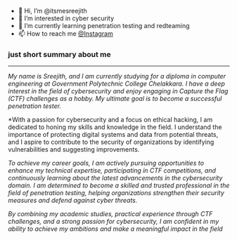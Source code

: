 - 👋 Hi, I’m @itsmesreejith
- 👀 I’m interested in cyber security
- 🌱 I’m currently learning penetration testing and redteaming 
- 📫 How to reach me 	[@Instagram](https://www.instagram.com/thesreejithc/)



### just short summary about me
----------------
*My name is Sreejith, and I am currently studying for a diploma in computer engineering at Government Polytechnic College Chelakkara. I have a deep interest in the field of cybersecurity and enjoy engaging in Capture the Flag (CTF) challenges as a hobby. My ultimate goal is to become a successful penetration tester.*

*With a passion for cybersecurity and a focus on ethical hacking, I am dedicated to honing my skills and knowledge in the field. I understand the importance of protecting digital systems and data from potential threats, and I aspire to contribute to the security of organizations by identifying vulnerabilities and suggesting improvements.

*To achieve my career goals, I am actively pursuing opportunities to enhance my technical expertise, participating in CTF competitions, and continuously learning about the latest advancements in the cybersecurity domain. I am determined to become a skilled and trusted professional in the field of penetration testing, helping organizations strengthen their security measures and defend against cyber threats.*

*By combining my academic studies, practical experience through CTF challenges, and a strong passion for cybersecurity, I am confident in my ability to achieve my ambitions and make a meaningful impact in the field*




<!---
itsmesreejith/itsmesreejith is a ✨ special ✨ repository because its `README.md` (this file) appears on your GitHub profile.
You can click the Preview link to take a look at your changes.
--->
